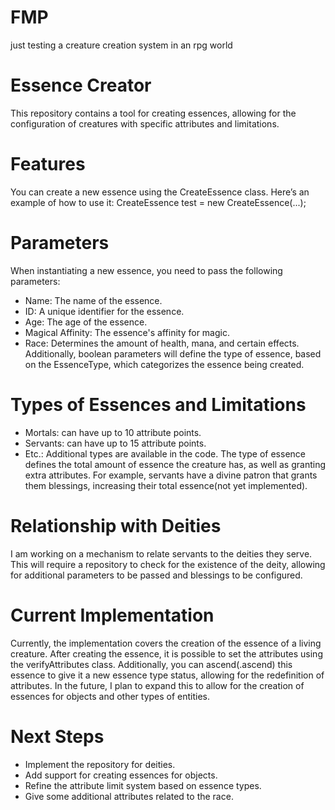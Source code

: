 # FMP
just testing a creature creation system in an rpg world

# Essence Creator
This repository contains a tool for creating essences, allowing for the configuration of creatures with specific attributes and limitations.

# Features
You can create a new essence using the CreateEssence class. Here’s an example of how to use it:
CreateEssence test = new CreateEssence(...);

# Parameters
When instantiating a new essence, you need to pass the following parameters:
- Name: The name of the essence.
- ID: A unique identifier for the essence.
- Age: The age of the essence.
- Magical Affinity: The essence's affinity for magic.
- Race: Determines the amount of health, mana, and certain effects.
Additionally, boolean parameters will define the type of essence, based on the EssenceType, which categorizes the essence being created.

# Types of Essences and Limitations
- Mortals: can have up to 10 attribute points.
- Servants: can have up to 15 attribute points.
- Etc.: Additional types are available in the code.
The type of essence defines the total amount of essence the creature has, as well as granting extra attributes. For example, servants have a divine patron that grants them blessings, increasing their total essence(not yet implemented).

# Relationship with Deities
I am working on a mechanism to relate servants to the deities they serve. This will require a repository to check for the existence of the deity, allowing for additional parameters to be passed and blessings to be configured.

# Current Implementation
Currently, the implementation covers the creation of the essence of a living creature. After creating the essence, it is possible to set the attributes using the verifyAttributes class. Additionally, you can ascend(.ascend) this essence to give it a new essence type status, allowing for the redefinition of attributes. In the future, I plan to expand this to allow for the creation of essences for objects and other types of entities.

# Next Steps
- Implement the repository for deities.
- Add support for creating essences for objects.
- Refine the attribute limit system based on essence types.
- Give some additional attributes related to the race.
